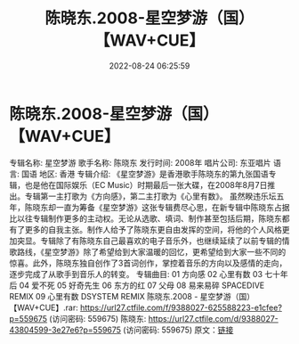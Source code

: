 ﻿---
title: 陈晓东.2008-星空梦游（国）【WAV+CUE】
date: 2022-08-24 06:25:59
categories: WAV车载音乐、镜像
tags: 华语中文
---
# 陈晓东.2008-星空梦游（国）【WAV+CUE】

专辑名称: 星空梦游
歌手名称: 陈晓东
发行时间: 2008年
唱片公司: 东亚唱片
语言: 国语
地区: 香港
专辑介绍:
《星空梦游》是香港歌手陈晓东的第九张国语专辑，也是他在国际娱乐（EC
Music）时期最后一张大碟，在2008年8月7日推出。专辑第一主打歌为《方向感》，第二主打歌为《心里有数》。
虽然睽违乐坛五年，陈晓东却一直为筹备《星空梦游》这张专辑费尽心思，在新专辑中陈晓东占据比以往专辑制作更多的主动权。无论从选歌、填词、制作甚至包括后期，陈晓东都有了更多的自我主张。制作人给予了陈晓东更自由发挥的空间，将他的个人风格更加突显。专辑除了有陈晓东自己最喜欢的电子音乐外，也继续延续了以前专辑的情歌路线，《星空梦游》除了希望给到大家温暖的回忆，更希望给到大家一些不同的惊喜。此外，陈晓东独自创作了3首词创作，掌控着音乐的方向以及感情的走向，逐步完成了从歌手到音乐人的转变。
专辑曲目:
01 方向感
02 心里有数
03 七十年后
04 爱不死
05 好奇先生
06 东方的红
07 父母
08 易来易碎 SPACEDIVE REMIX
09 心里有数 DSYSTEM REMIX
陈晓东.2008 - 星空梦游（国）【WAV+CUE】.rar: https://url27.ctfile.com/f/9388027-625588223-e1cfee?p=559675
(访问密码: 559675)
陈晓东: https://url27.ctfile.com/d/9388027-43804599-3e27e6?p=559675
(访问密码: 559675)
原文：[链接](https://blog.sina.com.cn/s/blog_1647c7e7601030z0v.html)